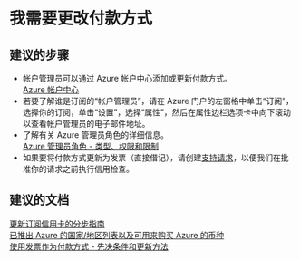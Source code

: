 <properties
    pageTitle="我需要更改付款方式"
    description="我需要更改付款方式"
    service="azure-billing"
    resource="billing"
    authors="kasparks"
    displayOrder="2"
    selfHelpType="resource"
    supportTopicIds=""
    resourceTags=""
    productPesIds=""
    cloudEnvironments="public"
/>


# 我需要更改付款方式

## **建议的步骤**
* 帐户管理员可以通过 Azure 帐户中心添加或更新付款方式。<br>
[Azure 帐户中心](https://account.windowsazure.com/Subscriptions)
* 若要了解谁是订阅的“帐户管理员”，请在 Azure 门户的左窗格中单击“订阅”，选择你的订阅，单击“设置”，选择“属性”，然后在属性边栏选项卡中向下滚动以查看帐户管理员的电子邮件地址。
* 了解有关 Azure 管理员角色的详细信息。<br>
[Azure 管理员角色 - 类型、权限和限制](https://azure.microsoft.com/documentation/articles/billing-add-change-azure-subscription-administrator/)
* 如果要将付款方式更新为发票（直接借记），请创建[支持请求](data-blade:Microsoft_Azure_Support.NewSupportRequestBlade)，以便我们在批准你的请求之前执行信用检查。

## **建议的文档**
[更新订阅信用卡的分步指南](https://azure.microsoft.com/documentation/articles/billing-how-to-change-credit-card/)<br>
[已推出 Azure 的国家/地区列表以及可用来购买 Azure 的币种](https://azure.microsoft.com/documentation/articles/billing-countries-and-currencies/)<br>
[使用发票作为付款方式 - 先决条件和更新方法](https://azure.microsoft.com/pricing/invoicing/)



<!--HONumber=Jun16_HO4-->


